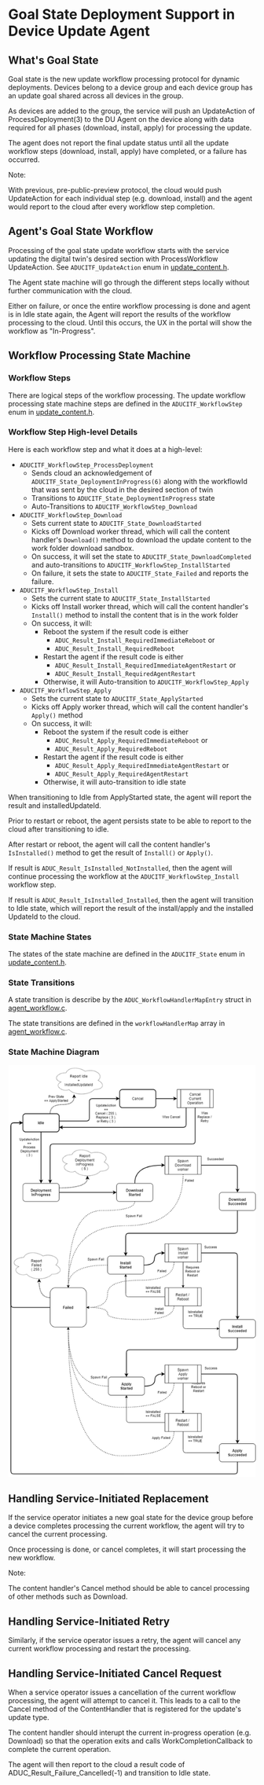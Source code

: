 # Goal State Deployment Support in Device Update Agent

## What's **Goal State**

Goal state is the new update workflow processing protocol for dynamic deployments.
Devices belong to a device group and each device group has an update goal shared across all devices in the group.

As devices
are added to the group, the service will push an UpdateAction of ProcessDeployment(3) to the DU Agent on the device along with data required for all phases (download, install, apply) for processing the update.

The agent does not report the final update status until all the update workflow
steps (download, install, apply) have completed, or a failure has occurred.

Note:

With previous, pre-public-preview protocol, the cloud would push UpdateAction for each individual step (e.g. download, install) and the agent would report to the cloud after every workflow step completion.

## Agent's Goal State Workflow


Processing of the goal state update workflow starts with the service updating the digital twin's desired section
with ProcessWorkflow UpdateAction. See `ADUCITF_UpdateAction` enum in [update_content.h](../../src/adu_types/inc/aduc/types/update_content.h).

The Agent state machine will go through the different steps locally without further communication with the cloud.

Either on failure, or once the entire workflow processing is done and agent is in Idle state again, the Agent will report the results of the workflow processing to the cloud. Until this occurs, the UX in the portal will show the workflow as "In-Progress".

## Workflow Processing State Machine

### Workflow Steps
There are logical steps of the workflow processing.  The update workflow processing state machine steps are defined in the `ADUCITF_WorkflowStep` enum in [update_content.h](../../src/adu_types/inc/aduc/types/update_content.h).

### Workflow Step High-level Details
Here is each workflow step and what it does at a high-level:
- `ADUCITF_WorkflowStep_ProcessDeployment`
    - Sends cloud an acknowledgement of `ADUCITF_State_DeploymentInProgress(6)` along with the workflowId that was sent by the cloud in the desired section of twin
    - Transitions to `ADUCITF_State_DeploymentInProgress` state
    - Auto-Transitions to `ADUCITF_WorkflowStep_Download`
- `ADUCITF_WorkflowStep_Download`
    - Sets current state to `ADUCITF_State_DownloadStarted`
    - Kicks off Download worker thread, which will call the content handler's `Download()` method to download the update content to the work folder download sandbox.
    - On success, it will set the state to `ADUCITF_State_DownloadCompleted` and auto-transitions to `ADUCITF_WorkflowStep_InstallStarted`
    - On failure, it sets the state to `ADUCITF_State_Failed` and reports the failure.
- `ADUCITF_WorkflowStep_Install`
    - Sets the current state to `ADUCITF_State_InstallStarted`
    - Kicks off Install worker thread, which will call the content handler's `Install()` method to install the content that is in the work folder
    - On success, it will:
        - Reboot the system if the result code is either  
            - `ADUC_Result_Install_RequiredImmediateReboot` or
            - `ADUC_Result_Install_RequiredReboot`
        - Restart the agent if the result code is either
            - `ADUC_Result_Install_RequiredImmediateAgentRestart` or
            - `ADUC_Result_Install_RequiredAgentRestart`
        - Otherwise, it will Auto-transition to `ADUCITF_WorkflowStep_Apply`
- `ADUCITF_WorkflowStep_Apply`
    - Sets the current state to `ADUCITF_State_ApplyStarted`
    - Kicks off Apply worker thread, which will call the content handler's `Apply()` method
    - On success, it will:
        - Reboot the system if the result code is either  
            - `ADUC_Result_Apply_RequiredImmediateReboot` or
            - `ADUC_Result_Apply_RequiredReboot`
        - Restart the agent if the result code is either
            - `ADUC_Result_Apply_RequiredImmediateAgentRestart` or
            - `ADUC_Result_Apply_RequiredAgentRestart`
        - Otherwise, it will auto-transition to idle state

When transitioning to Idle from ApplyStarted state, the agent will report the result and installedUpdateId.

Prior to restart or reboot, the agent persists state to be able to report to the cloud after transitioning to idle.

After restart or reboot, the agent will call the content handler's `IsInstalled()` method to get the result of `Install()` or `Apply()`.

If result is `ADUC_Result_IsInstalled_NotInstalled`, then the agent will continue processing the workflow at the `ADUCITF_WorkflowStep_Install` workflow step.

If result is `ADUC_Result_IsInstalled_Installed`, then the agent will transition to Idle state, which will report the result of the install/apply and the installed UpdateId to the cloud.

### State Machine States
The states of the state machine are defined in the `ADUCITF_State` enum in [update_content.h](../../src/adu_types/inc/aduc/types/update_content.h).

### State Transitions

A state transition is describe by the `ADUC_WorkflowHandlerMapEntry` struct in [agent_workflow.c](../../src/agent/adu_core_interface/src/agent_workflow.c).

The state transitions are defined in the `workflowHandlerMap` array in [agent_workflow.c](../../src/agent/adu_core_interface/src/agent_workflow.c).

### State Machine Diagram
![State Machine Diagram](images/goalstate-state-diagram.png)

## Handling Service-Initiated Replacement

If the service operator initiates a new goal state for the device group before a device completes processing the current workflow, the agent will try to cancel the current processing.

Once processing is done, or cancel completes, it will start processing the new workflow.

Note:

The content handler's Cancel method should be able to cancel processing of other methods such as Download.

## Handling Service-Initiated Retry

Similarly, if the service operator issues a retry, the agent will cancel any current workflow processing and restart the processing.

## Handling Service-Initiated Cancel Request

When a service operator issues a cancellation of the current workflow processing, the agent will attempt to cancel it. This leads to a call to the Cancel method of the ContentHandler that is registered for the update's update type.

The content handler should interupt the current in-progress operation (e.g. Download) so that the operation exits and calls WorkCompletionCallback to complete the current operation.

The agent will then report to the cloud a result code of ADUC_Result_Failure_Cancelled(-1) and transition to Idle state.
